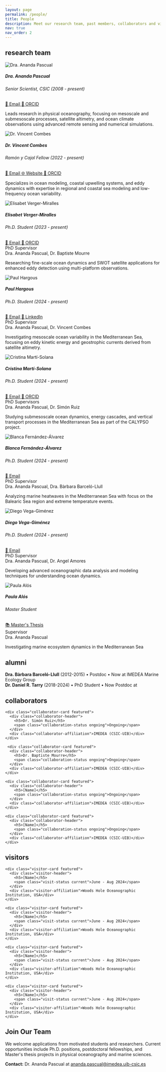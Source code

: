 ```yaml
---
layout: page
permalink: /people/
title: People
description: Meet our research team, past members, collaborators and visitors
nav: true
nav_order: 2
---
```

## research team

<div class="people row">

<div class="person-card">
  <div class="card-body">
    <img src="/assets/img/team/PascualAnanda.jpeg" alt="Dra. Ananda Pascual" class="profile-image">
    <h5 class="card-title">Dra. Ananda Pascual</h5>
    <h6 class="card-subtitle">Senior Scientist, CSIC (2008 - present)</h6>
    <div class="social-links">
      <a href="mailto:ananda.pascual@imedea.uib-csic.es" class="social-link email">
        <span>📧</span>
        <span>Email</span>
      </a>
      <a href="https://orcid.org/0000-0002-3832-9593" class="social-link orcid">
        <span>🔗</span>
        <span>ORCID</span>
      </a>
    </div>
    <p class="card-text">Leads research in physical oceanography, focusing on mesoscale and submesoscale processes, satellite altimetry, and ocean climate observations using advanced remote sensing and numerical simulations.</p>
  </div>
</div>

<div class="person-card">
  <div class="card-body">
    <img src="/assets/img/team/CombesVincent.jpeg" alt="Dr. Vincent Combes" class="profile-image">
    <h5 class="card-title">Dr. Vincent Combes</h5>
    <h6 class="card-subtitle">Ramón y Cajal Fellow (2022 - present)</h6>
    <div class="social-links">
      <a href="mailto:vcombes@imedea.uib-csic.es" class="social-link email">
        <span>📧</span>
        <span>Email</span>
      </a>
      <a href="http://www.vincentcombes.com/" class="social-link website">
        <span>🌐</span>
        <span>Website</span>
      </a>
      <a href="https://orcid.org/0000-0002-0416-1827" class="social-link orcid">
        <span>🔗</span>
        <span>ORCID</span>
      </a>
    </div>
    <p class="card-text">Specializes in ocean modeling, coastal upwelling systems, and eddy dynamics with expertise in regional and coastal sea modeling and low-frequency ocean variability.</p>
  </div>
</div>

<div class="person-card">
  <div class="card-body">
    <img src="/assets/img/team/placeholder.svg" alt="Elisabet Verger-Miralles" class="profile-image">
    <h5 class="card-title">Elisabet Verger-Miralles</h5>
    <h6 class="card-subtitle">Ph.D. Student (2023 - present)</h6>
    <div class="social-links">
      <a href="mailto:everger@imedea.uib-csic.es" class="social-link email">
        <span>📧</span>
        <span>Email</span>
      </a>
      <a href="https://orcid.org/0009-0008-0964-6920" class="social-link orcid">
        <span>🔗</span>
        <span>ORCID</span>
      </a>
    </div>
    <div class="supervisor-info">
      <div class="supervisor-label">PhD Supervisor</div>
      <div class="supervisor-name">Dra. Ananda Pascual, Dr. Baptiste Mourre</div>
    </div>
    <p class="card-text">Researching fine-scale ocean dynamics and SWOT satellite applications for enhanced eddy detection using multi-platform observations.</p>
  </div>
</div>

<div class="person-card">
  <div class="card-body">
    <img src="/assets/img/team/placeholder.svg" alt="Paul Hargous" class="profile-image">
    <h5 class="card-title">Paul Hargous</h5>
    <h6 class="card-subtitle">Ph.D. Student (2024 - present)</h6>
    <div class="social-links">
      <a href="mailto:hargous@imedea.uib-csic.es" class="social-link email">
        <span>📧</span>
        <span>Email</span>
      </a>
      <a href="https://www.linkedin.com/in/paul-hargous-964874195/" class="social-link linkedin">
        <span>💼</span>
        <span>LinkedIn</span>
      </a>
    </div>
    <div class="supervisor-info">
      <div class="supervisor-label">PhD Supervisor</div>
      <div class="supervisor-name">Dra. Ananda Pascual, Dr. Vincent Combes</div>
    </div>
    <p class="card-text">Investigating mesoscale ocean variability in the Mediterranean Sea, focusing on eddy kinetic energy and geostrophic currents derived from satellite altimetry.</p>
  </div>
</div>

<div class="person-card">
  <div class="card-body">
    <img src="/assets/img/team/placeholder.svg" alt="Cristina Martí-Solana" class="profile-image">
    <h5 class="card-title">Cristina Martí-Solana</h5>
    <h6 class="card-subtitle">Ph.D. Student (2024 - present)</h6>
    <div class="social-links">
      <a href="mailto:cmarti@imedea.uib-csic.es" class="social-link email">
        <span>📧</span>
        <span>Email</span>
      </a>
      <a href="https://orcid.org/0009-0002-8276-7717" class="social-link orcid">
        <span>🔗</span>
        <span>ORCID</span>
      </a>
    </div>
    <div class="supervisor-info">
      <div class="supervisor-label">PhD Supervisors</div>
      <div class="supervisor-name">Dra. Ananda Pascual, Dr. Simón Ruiz</div>
    </div>
    <p class="card-text">Studying submesoscale ocean dynamics, energy cascades, and vertical transport processes in the Mediterranean Sea as part of the CALYPSO project.</p>
  </div>
</div>

<div class="person-card">
  <div class="card-body">
    <img src="/assets/img/team/placeholder.svg" alt="Blanca Fernández-Álvarez" class="profile-image">
    <h5 class="card-title">Blanca Fernández-Álvarez</h5>
    <h6 class="card-subtitle">Ph.D. Student (2024 - present)</h6>
    <div class="social-links">
      <a href="mailto:bfernandez@imedea.uib-csic.es" class="social-link email">
        <span>📧</span>
        <span>Email</span>
      </a>
    </div>
    <div class="supervisor-info">
      <div class="supervisor-label">PhD Supervisor</div>
      <div class="supervisor-name">Dra. Ananda Pascual, Dra. Bàrbara Barceló-Llull</div>
    </div>
    <p class="card-text">Analyzing marine heatwaves in the Mediterranean Sea with focus on the Balearic Sea region and extreme temperature events.</p>
  </div>
</div>

<div class="person-card">
  <div class="card-body">
    <img src="/assets/img/team/placeholder.svg" alt="Diego Vega-Giménez" class="profile-image">
    <h5 class="card-title">Diego Vega-Giménez</h5>
    <h6 class="card-subtitle">Ph.D. Student (2024 - present)</h6>
    <div class="social-links">
      <a href="mailto:dvega@imedea.uib-csic.es" class="social-link email">
        <span>📧</span>
        <span>Email</span>
      </a>
    </div>
    <div class="supervisor-info">
      <div class="supervisor-label">PhD Supervisor</div>
      <div class="supervisor-name">Dra. Ananda Pascual, Dr. Angel Amores</div>
    </div>
    <p class="card-text">Developing advanced oceanographic data analysis and modeling techniques for understanding ocean dynamics.</p>
  </div>
</div>

<div class="person-card">
  <div class="card-body">
    <img src="/assets/img/team/placeholder.svg" alt="Paula Alós" class="profile-image">
    <h5 class="card-title">Paula Alós</h5>
    <h6 class="card-subtitle">Master Student</h6>
    <div class="social-links">
      <a href="#" class="social-link email">
        <span>📚</span>
        <span>Master's Thesis</span>
      </a>
    </div>
    <div class="supervisor-info">
      <div class="supervisor-label">Supervisor</div>
      <div class="supervisor-name">Dra. Ananda Pascual</div>
    </div>
    <p class="card-text">Investigating marine ecosystem dynamics in the Mediterranean Sea</p>
  </div>
</div>

</div>

## alumni

<div class="alumni-simple">
  <div class="alumni-list">
    <div class="alumni-item">
      <strong>Dra. Bàrbara Barceló-Llull</strong> (2012-2015) • Postdoc • Now at IMEDEA Marine Ecology Group
    </div>
    <div class="alumni-item">
      <strong>Dr. Daniel R. Tarry</strong> (2018-2024) • PhD Student • Now Postdoc at 
    </div>
  </div>
</div>

## collaborators

<div class="section-highlight collaborators-section">
  <div class="collaborators-grid">

    <div class="collaborator-card featured">
      <div class="collaborator-header">
        <h5>Dr. Simón Ruiz</h5>
        <span class="collaboration-status ongoing">Ongoing</span>
      </div>
      <div class="collaborator-affiliation">IMEDEA (CSIC-UIB)</div>
    </div>
    
     <div class="collaborator-card featured">
      <div class="collaborator-header">
        <h5>Dr. Baptiste Mourre</h5>
        <span class="collaboration-status ongoing">Ongoing</span>
      </div>
      <div class="collaborator-affiliation">IMEDEA (CSIC-UIB)</div>
    </div>

    <div class="collaborator-card featured">
      <div class="collaborator-header">
        <h5>[Name]</h5>
        <span class="collaboration-status ongoing">Ongoing</span>
      </div>
      <div class="collaborator-affiliation">IMEDEA (CSIC-UIB)</div>
    </div>

    <div class="collaborator-card featured">
      <div class="collaborator-header">
        <h5>[Name]</h5>
        <span class="collaboration-status ongoing">Ongoing</span>
      </div>
      <div class="collaborator-affiliation">IMEDEA (CSIC-UIB)</div>
    </div>

  </div>
</div>

## visitors

<div class="section-highlight visitors-section">
  <div class="visitors-grid">

    <div class="visitor-card featured">
      <div class="visitor-header">
        <h5>[Name]</h5>
        <span class="visit-status current">June - Aug 2024</span>
      </div>
      <div class="visitor-affiliation">Woods Hole Oceanographic Institution, USA</div>
    </div>

    <div class="visitor-card featured">
      <div class="visitor-header">
        <h5>[Name]</h5>
        <span class="visit-status current">June - Aug 2024</span>
      </div>
      <div class="visitor-affiliation">Woods Hole Oceanographic Institution, USA</div>
    </div>

    <div class="visitor-card featured">
      <div class="visitor-header">
        <h5>[Name]</h5>
        <span class="visit-status current">June - Aug 2024</span>
      </div>
      <div class="visitor-affiliation">Woods Hole Oceanographic Institution, USA</div>
    </div>

    <div class="visitor-card featured">
      <div class="visitor-header">
        <h5>[Name]</h5>
        <span class="visit-status current">June - Aug 2024</span>
      </div>
      <div class="visitor-affiliation">Woods Hole Oceanographic Institution, USA</div>
    </div>
    
  </div>
</div>

## Join Our Team

We welcome applications from motivated students and researchers. Current opportunities include Ph.D. positions, postdoctoral fellowships, and Master's thesis projects in physical oceanography and marine sciences.

**Contact:** Dr. Ananda Pascual at [ananda.pascual@imedea.uib-csic.es](mailto:ananda.pascual@imedea.uib-csic.es)
